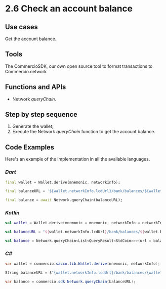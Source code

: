 # 2.6 Check an account balance

## Use cases

Get the account balance.

## Tools

The CommercioSDK, our own open source tool to format transactions to Commercio.network

## Functions and APIs

- Network _queryChain_.

## Step by step sequence

1. Generate the wallet;
2. Execute the Network _queryChain_ function to get the account balance.

## Code Examples

Here's an example of the implementation in all the available languages.

### _Dart_

```dart
final wallet = Wallet.derive(mnemonic, networkInfo);

final balanceURL = '${wallet.networkInfo.lcdUrl}/bank/balances/${wallet.bech32Address}';

final balance = await Network.queryChain(balanceURL);
```

### _Kotlin_

```kotlin
val wallet = Wallet.derive(mnemonic = mnemonic, networkInfo = networkInfo)

val balanceURL = "${wallet.networkInfo.lcdUrl}/bank/balances/${wallet.bech32Address}"

val balance = Network.queryChain<List<QueryResult<StdCoin>>>(url = balanceURL)
```

### _C#_

```csharp
var wallet = commercio.sacco.lib.Wallet.derive(mnemonic, networkInfo);

String balanceURL = $"{wallet.networkInfo.lcdUrl}/bank/balances/{wallet.bech32Address}";

var balance = commercio.sdk.Network.queryChain(balanceURL);
```
